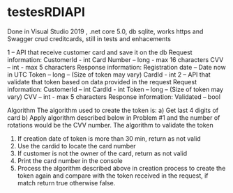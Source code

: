 # testesRDIAPI
Done in Visual Studio 2019 , .net core 5.0, db sqlite, works https and Swagger 
crud creditcards, still in tests and enhacements

1 – API that receive customer card and save it on the db
Request information:
CustomerId - int
Card Number – long - max 16 characters
CVV – int - max 5 characters
Response information:
Registration date – Date now in UTC
Token – long – (Size of token may vary)
CardId - int
2 – API that validate that token based on data provided in the request
Request information:
CustomerId – int
CardId - int
Token – long – (Size of token may vary)
CVV – int - max 5 characters
Response information:
Validated – bool


Algorithm
The algorithm used to create the token is:
a) Get last 4 digits of card
b) Apply algorithm described below in Problem #1 and the number of rotations would be the
CVV number.
The algorithm to validate the token
1. If creation date of token is more than 30 min, return as not valid
2. Use the cardid to locate the card number
3. If customer is not the owner of the card, return as not valid
4. Print the card number in the console
5. Process the algorithm described above in creation process to create the token again and
compare with the token received in the request, if match return true otherwise false.
